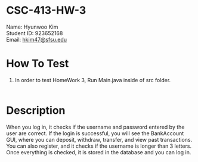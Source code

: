 # CSC-413-HW-3

Name: Hyunwoo Kim<br>
Student ID: 923652168<br>
Email: hkim47@sfsu.edu<br>

# How To Test

1. In order to test HomeWork 3, Run Main.java inside of src folder.<br><br>

# Description

When you log in, it checks if the username and password entered by the user are correct. If the login is successful, you will see the BankAccount GUI, where you can deposit, withdraw, transfer, and view past transactions. You can also register, and it checks if the username is longer than 3 letters. Once everything is checked, it is stored in the database and you can log in.

